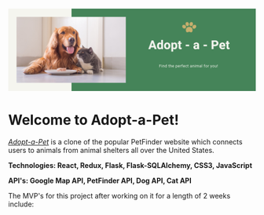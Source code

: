 ![Banner](https://github.com/Natejo91/Adopt-a-Pet/blob/main/assets/Capstone-Banner.png)

# Welcome to Adopt-a-Pet!
*[Adopt-a-Pet](https://adopt-a-pet-app.herokuapp.com)* is a clone of the popular PetFinder website which connects users to animals from animal shelters all over the United States.

**Technologies: React, Redux, Flask, Flask-SQLAlchemy, CSS3, JavaScript**

**API's: Google Map API, PetFinder API, Dog API, Cat API**



The MVP's for this project after working on it for a length of 2 weeks include:

